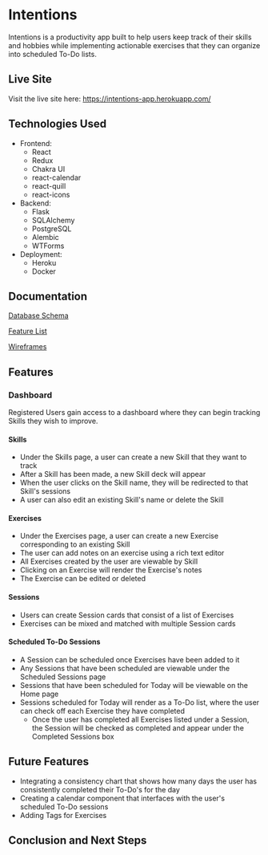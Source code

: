# Intentions

Intentions is a productivity app built to help users keep track of their skills and hobbies while implementing actionable exercises that they can organize into scheduled To-Do lists.

## Live Site

Visit the live site here: https://intentions-app.herokuapp.com/


## Technologies Used
* Frontend: 
   * React
   * Redux
   * Chakra UI
   * react-calendar
   * react-quill
   * react-icons
* Backend:
   * Flask
   * SQLAlchemy
   * PostgreSQL
   * Alembic
   * WTForms
* Deployment:
   * Heroku
   * Docker

## Documentation
[Database Schema](https://github.com/r-w-chen/intentions/wiki/Database-Schema)

[Feature List](https://github.com/r-w-chen/intentions/wiki/Feature-List)

[Wireframes](https://github.com/r-w-chen/intentions/wiki/Frontend-Routes-(w--Wireframes))

## Features

### Dashboard
Registered Users gain access to a dashboard where they can begin tracking Skills they wish to improve.
#### Skills
- Under the Skills page, a user can create a new Skill that they want to track
- After a Skill has been made, a new Skill deck will appear
- When the user clicks on the Skill name, they will be redirected to that Skill's sessions
- A user can also edit an existing Skill's name or delete the Skill
#### Exercises
- Under the Exercises page, a user can create a new Exercise corresponding to an existing Skill
- The user can add notes on an exercise using a rich text editor
- All Exercises created by the user are viewable by Skill
- Clicking on an Exercise will render the Exercise's notes
- The Exercise can be edited or deleted
#### Sessions
- Users can create Session cards that consist of a list of Exercises
- Exercises can be mixed and matched with multiple Session cards
#### Scheduled To-Do Sessions
- A Session can be scheduled once Exercises have been added to it
- Any Sessions that have been scheduled are viewable under the Scheduled Sessions page
- Sessions that have been scheduled for Today will be viewable on the Home page
- Sessions scheduled for Today will render as a To-Do list, where the user can check off each Exercise they have completed
   - Once the user has completed all Exercises listed under a Session, the Session will be checked as completed and appear under the Completed Sessions box
## Future Features
- Integrating a consistency chart that shows how many days the user has consistently completed their To-Do's for the day
- Creating a calendar component that interfaces with the user's scheduled To-Do sessions
- Adding Tags for Exercises 

## Conclusion and Next Steps
